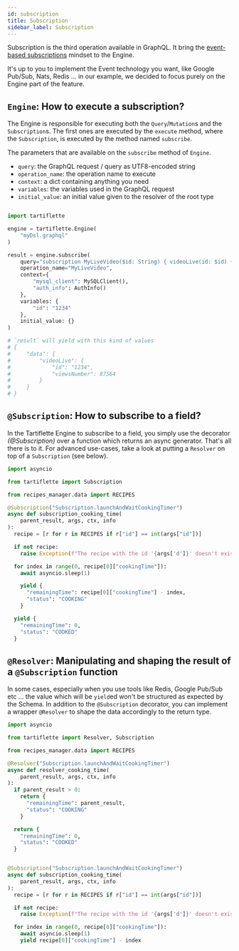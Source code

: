 ```yaml
---
id: subscription
title: Subscription
sidebar_label: Subscription
---
```


Subscription is the third operation available in GraphQL. It bring the [event-based subscriptions](https://graphql.org/blog/subscriptions-in-graphql-and-relay/#event-based-subscriptions) mindset to the Engine.

It's up to you to implement the Event technology you want, like Google Pub/Sub, Nats, Redis ... in our example, we decided to focus purely on the Engine part of the feature.

## `Engine`: How to execute a subscription?

The Engine is responsible for executing both the `Query`/`Mutation`s and the `Subscription`s. The first ones are executed by the `execute` method, where the `Subscription`, is executed by the method named `subscribe`.

The parameters that are available on the `subscribe` method of `Engine`.
* `query`: the GraphQL request / query as UTF8-encoded string
* `operation_name`: the operation name to execute
* `context`: a dict containing anything you need
* `variables`: the variables used in the GraphQL request
* `initial_value`: an initial value given to the resolver of the root type

```python

import tartiflette

engine = tartiflette.Engine(
    "myDsl.graphql"
)

result = engine.subscribe(
    query="subscription MyLiveVideo($id: String) { videoLive(id: $id) { id viewsNumber } }",
    operation_name="MyLiveVideo",
    context={
        "mysql_client": MySQLClient(),
        "auth_info": AuthInfo()
    },
    variables: {
        "id": "1234"
    },
    initial_value: {}
)

# `result` will yield with this kind of values
# {
#     "data": {
#         "videoLive": {
#             "id": "1234",
#             "viewsNumber": 87564
#         }
#     }
# }
```

## `@Subscription`: How to subscribe to a field?

In the Tartiflette Engine to subscribe to a field, you simply use the decorator _(@Subscription)_ over a function which returns an async generator. That's all there is to it. For advanced use-cases, take a look at putting a `Resolver` on top of a `Subscription` (see below).

```python
import asyncio

from tartiflette import Subscription

from recipes_manager.data import RECIPES

@Subscription("Subscription.launchAndWaitCookingTimer")
async def subscription_cooking_time(
    parent_result, args, ctx, info
):
  recipe = [r for r in RECIPES if r["id"] == int(args["id"])]

  if not recipe:
    raise Exception(f"The recipe with the id '{args['d']}' doesn't exist.")

  for index in range(0, recipe[0]["cookingTime"]):
    await asyncio.sleep(1)

    yield {
      "remainingTime": recipe[0]["cookingTime"] - index,
      "status": "COOKING"
    }

  yield {
    "remainingTime": 0,
    "status": "COOKED"
  }
```

## `@Resolver`: Manipulating and shaping the result of a `@Subscription` function

In some cases, especially when you use tools like Redis, Google Pub/Sub etc ... the value which will be `yield`ed won't be structured as expected by the Schema. In addition to the `@Subscription` decorator, you can implement a wrapper `@Resolver` to shape the data accordingly to the return type.

```python
import asyncio

from tartiflette import Resolver, Subscription

from recipes_manager.data import RECIPES

@Resolver("Subscription.launchAndWaitCookingTimer")
async def resolver_cooking_time(
    parent_result, args, ctx, info
):
  if parent_result > 0:
    return {
      "remainingTime": parent_result,
      "status": "COOKING"
    }

  return {
    "remainingTime": 0,
    "status": "COOKED"
  }


@Subscription("Subscription.launchAndWaitCookingTimer")
async def subscription_cooking_time(
    parent_result, args, ctx, info
):
  recipe = [r for r in RECIPES if r["id"] == int(args["id"])]

  if not recipe:
    raise Exception(f"The recipe with the id '{args['d']}' doesn't exist.")

  for index in range(0, recipe[0]["cookingTime"]):
    await asyncio.sleep(1)
    yield recipe[0]["cookingTime"] - index

```
